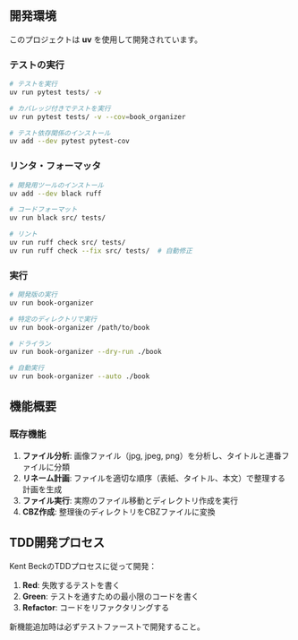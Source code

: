 ## 開発環境

このプロジェクトは **uv** を使用して開発されています。

### テストの実行

```bash
# テストを実行
uv run pytest tests/ -v

# カバレッジ付きでテストを実行
uv run pytest tests/ -v --cov=book_organizer

# テスト依存関係のインストール
uv add --dev pytest pytest-cov
```

### リンタ・フォーマッタ

```bash
# 開発用ツールのインストール
uv add --dev black ruff

# コードフォーマット
uv run black src/ tests/

# リント
uv run ruff check src/ tests/
uv run ruff check --fix src/ tests/  # 自動修正
```

### 実行

```bash
# 開発版の実行
uv run book-organizer

# 特定のディレクトリで実行
uv run book-organizer /path/to/book

# ドライラン
uv run book-organizer --dry-run ./book

# 自動実行
uv run book-organizer --auto ./book
```

## 機能概要

### 既存機能

1. **ファイル分析**: 画像ファイル（jpg, jpeg, png）を分析し、タイトルと連番ファイルに分類
2. **リネーム計画**: ファイルを適切な順序（表紙、タイトル、本文）で整理する計画を生成
3. **ファイル実行**: 実際のファイル移動とディレクトリ作成を実行
4. **CBZ作成**: 整理後のディレクトリをCBZファイルに変換

## TDD開発プロセス

Kent BeckのTDDプロセスに従って開発：

1. **Red**: 失敗するテストを書く
2. **Green**: テストを通すための最小限のコードを書く
3. **Refactor**: コードをリファクタリングする

新機能追加時は必ずテストファーストで開発すること。